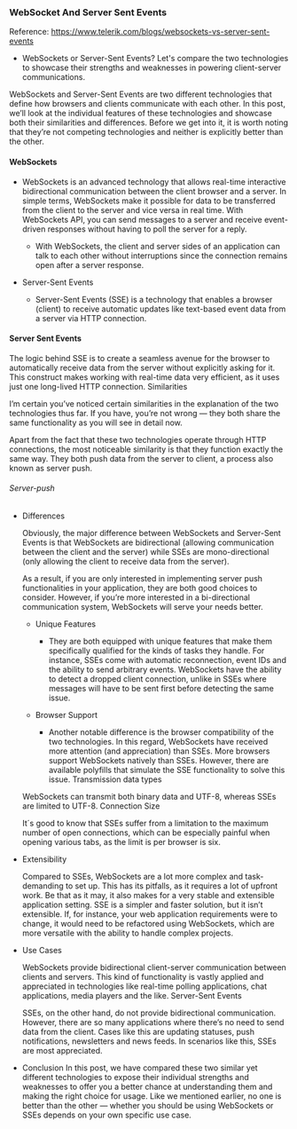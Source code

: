 
### WebSocket And Server Sent Events
Reference: https://www.telerik.com/blogs/websockets-vs-server-sent-events

- WebSockets or Server-Sent Events? Let's compare the two technologies to showcase their strengths and weaknesses in powering client-server communications.

WebSockets and Server-Sent Events are two different technologies that define how browsers and clients communicate with each other. In this post, we’ll look at the individual features of these technologies and showcase both their similarities and differences. Before we get into it, it is worth noting that they’re not competing technologies and neither is explicitly better than the other.


#### WebSockets

- WebSockets is an advanced technology that allows real-time interactive bidirectional communication between the client browser and a server. In simple terms, WebSockets make it possible for data to be transferred from the client to the server and vice versa in real time. With WebSockets API, you can send messages to a server and receive event-driven responses without having to poll the server for a reply.

    - With WebSockets, the client and server sides of an application can talk to each other without interruptions since the connection remains open after a server response.

- Server-Sent Events

    * Server-Sent Events (SSE) is a technology that enables a browser (client) to receive automatic updates like text-based event data from a server via HTTP connection.

#### Server Sent Events

The logic behind SSE is to create a seamless avenue for the browser to automatically receive data from the server without explicitly asking for it. This construct makes working with real-time data very efficient, as it uses just one long-lived HTTP connection.
Similarities

I’m certain you’ve noticed certain similarities in the explanation of the two technologies thus far. If you have, you’re not wrong — they both share the same functionality as you will see in detail now.

Apart from the fact that these two technologies operate through HTTP connections, the most noticeable similarity is that they function exactly the same way. They both push data from the server to client, a process also known as server push.

###### Server-push

- Differences

    Obviously, the major difference between WebSockets and Server-Sent Events is that WebSockets are bidirectional (allowing communication between the client and the server) while SSEs are mono-directional (only allowing the client to receive data from the server).
    
    As a result, if you are only interested in implementing server push functionalities in your application, they are both good choices to consider. However, if you’re more interested in a bi-directional communication system, WebSockets will serve your needs better.
    
    - Unique Features
    
       -  They are both equipped with unique features that make them specifically qualified for the kinds of tasks they handle. For instance, SSEs come with automatic reconnection, event IDs and the ability to send arbitrary events. WebSockets have the ability to detect a dropped client connection, unlike in SSEs where messages will have to be sent first before detecting the same issue.
      
    - Browser Support
    
        - Another notable difference is the browser compatibility of the two technologies. In this regard, WebSockets have received more attention (and appreciation) than SSEs. More browsers support WebSockets natively than SSEs. However, there are available polyfills that simulate the SSE functionality to solve this issue.
    Transmission data types
    
    WebSockets can transmit both binary data and UTF-8, whereas SSEs are limited to UTF-8.
    Connection Size
    
    It´s good to know that SSEs suffer from a limitation to the maximum number of open connections, which can be especially painful when opening various tabs, as the limit is per browser is six.
- Extensibility
    
    Compared to SSEs, WebSockets are a lot more complex and task-demanding to set up. This has its pitfalls, as it requires a lot of upfront work. Be that as it may, it also makes for a very stable and extensible application setting. SSE is a simpler and faster solution, but it isn’t extensible. If, for instance, your web application requirements were to change, it would need to be refactored using WebSockets, which are more versatile with the ability to handle complex projects.
    
- Use Cases

    WebSockets provide bidirectional client-server communication between clients and servers. This kind of functionality is vastly applied and appreciated in technologies like real-time polling applications, chat applications, media players and the like.
    Server-Sent Events
    
    SSEs, on the other hand, do not provide bidirectional communication. However, there are so many applications where there’s no need to send data from the client. Cases like this are updating statuses, push notifications, newsletters and news feeds. In scenarios like this, SSEs are most appreciated.

- Conclusion
In this post, we have compared these two similar yet different technologies to expose their individual strengths and weaknesses to offer you a better chance at understanding them and making the right choice for usage. Like we mentioned earlier, no one is better than the other — whether you should be using WebSockets or SSEs depends on your own specific use case.